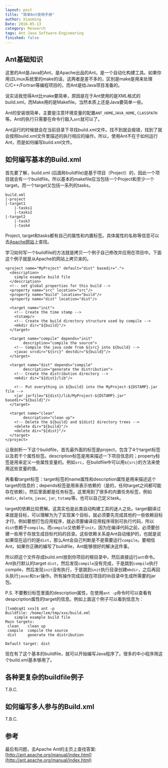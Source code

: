 ```yaml
---
layout: post
title: "简单Ant使用手册"
author: Xiaoming
Date: 2016-05-13
category: Research
tags: Ant Java Software-Engineering
finished: false
---
```



## Ant基础知识

这里的Ant是Java的Ant，是Apache出品的Ant。是一个自动化构建工具。如果你用过Linux系统里的make的话，这两者是差不多的，区别是make是用来处理C/C++/Fortran等编程项目的，而Ant是给Java项目准备的。

说实话我觉得Ant比make要简单，原因是在于Ant使用的是XML格式的build.xml，而Make用的是Makefile。当然本质上还是Java要简单一些。

Ant的安装很简单，主要是注意环境变量的配置`ANT_HOME`,`JAVA_HOME`, `CLASSPATH`等。Ant的执行只需要在命令行敲入`ant`就可以了。

Ant运行的时候就会在当前目录下寻找build.xml文件。找不到就会报错，找到了就会按照build.xml文件里描述的执行相应的操作。所以，使用Ant不在于如何运行Ant，而是如何编写build.xml文件。

## 如何编写基本的Build.xml

首先要了解，build.xml (后面称buildfile)是基于项目（Project）的，因此一个项目就会有一个buildfile。所以基本的makefile应当包括一个Project和至少一个target。而一个target又包括一系列的tasks。

    build.xml
    |-project
    |-target1
        |-tasks1
        |-tasks2
    |-target2
        |-task3
        |-task4

Project, target和tasks都有自己的属性和内置标签。具体属性的名称等信息可以去[Apache网站](http://ant.apache.org/manual/index.html)上查找。

学习如何写一个buildfile的方法就是拷贝一个例子自己修改并应用在项目中。下面这个例子就是从Apache的网站上拷贝来的。

~~~ ant
<project name="MyProject" default="dist" basedir=".">
  <description>
    simple example build file
  </description>
  <!-- set global properties for this build -->
  <property name="src" location="src"/>
  <property name="build" location="build"/>
  <property name="dist" location="dist"/>

  <target name="init">
    <!-- Create the time stamp -->
    <tstamp/>
    <!-- Create the build directory structure used by compile -->
    <mkdir dir="${build}"/>
  </target>

  <target name="compile" depends="init"
        description="compile the source">
    <!-- Compile the java code from ${src} into ${build} -->
    <javac srcdir="${src}" destdir="${build}"/>
  </target>

  <target name="dist" depends="compile"
        description="generate the distribution">
    <!-- Create the distribution directory -->
    <mkdir dir="${dist}/lib"/>

    <!-- Put everything in ${build} into the MyProject-${DSTAMP}.jar file -->
    <jar jarfile="${dist}/lib/MyProject-${DSTAMP}.jar" basedir="${build}"/>
  </target>

  <target name="clean"
        description="clean up">
    <!-- Delete the ${build} and ${dist} directory trees -->
    <delete dir="${build}"/>
    <delete dir="${dist}"/>
  </target>
</project>

~~~

让我剖析一下这个buildfile，首先最外面的标签是project，包含了4个target标签以及若干个属性标签。description标签是用来描述一下项目信息的；property标签是用来定义一些属性变量的。例如`src`，在buildfile中可以用`${src}`的方法来使用这些变量的值。

再看看target标签：target标签的name属性和description属性是用来描述这个target的信息的；depends标签是用来表示依赖的（是的，任何target之间都可能存在依赖）。然后里面都是任务标签。这里用到了很多的内置任务标签，例如`mkdir`, `delete`, `javac`, `jar`, `tstamp`等。也可以自己定义task。

target的依赖比较费解。这其实也是此类自动构建工具的迷人之处。target翻译过来就是目标，可以理解为为了实现某个目标，就必须要先完成其他的一些依赖目标才行。例如要想打包应用程序，就必须要编译应用程序得到可执行代码，所以`dist`依赖于`compile`。而`compile`又依赖于`init`，因为在编译代码之前，必须要创建一些用于存放生成目标代码的目录。这些依赖关系是Ant自动维护的，也就是说如果现在运行的是`dist`，那么Ant会自己判断是不是需要运行`compile`。要相信Ant，如果你正确的编写了buildfile，Ant能够很好的解决这件事。

所以把这个文件存成build.xml放到你项目的根目录中，然后直接运行`ant`命令。Ant执行默认的target `dist`，然后发现`compile`没有完成，于是跳到`compile`执行compile，然后发现`init`没有执行，于是跳到`init`执行目录创建`mkdir`，之后再回头执行`javac`和`tar`操作。所有操作完成后就在项目的lib目录中生成所需要的jar包。

P.S. 不要敷衍标签里面的description属性，在使用`ant -p`命令时可以查看有despcription属性的target的信息。例如上面这个例子可以看到信息为：

~~~ bsh
[lxm@cq41 xxx]$ ant -p
Buildfile: /home/lxm/tmp/xxx/build.xml
    simple example build file
Main targets:
 clean    clean up
 compile  compile the source
 dist     generate the distribution
 
Default target: dist
~~~

现在有了这个基本的buildfile，就可以开始编写Java程序了。很多的中小程序用这个build.xml基本够用了。

## 各种更复杂的buildfile例子

T.B.C.

## 如何编写多人参与的Build.xml

T.B.C.

## 参考

最后有问题，去Apache Ant的主页上查找答案: [http://ant.apache.org/manual/index.html](http://ant.apache.org/manual/index.html)
